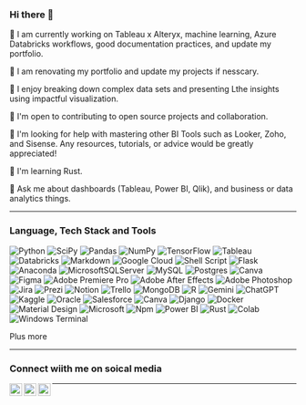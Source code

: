 ###  Hi there :wave:

🔭 I am currently working on Tableau x Alteryx, machine learning, Azure Databricks workflows, good documentation practices, and update my portfolio.<br>

:scroll: I am renovating my portfolio and update my projects if nesscary.<br>

🤔 I enjoy breaking down complex data sets and presenting Lthe insights using impactful visualization.<br> 

👯 I'm open to contributing to open source projects and collaboration.<br>

🤝 I'm looking for help with mastering other BI Tools such as Looker, Zoho, and Sisense. Any resources, tutorials, or advice would be greatly appreciated!<br>

🌱 I'm learning Rust.<br>

💬 Ask me about dashboards (Tableau, Power BI, Qlik), and business or data analytics things.



---

### Language, Tech Stack and Tools
![Python](https://img.shields.io/badge/python-3670A0?style=for-the-badge&logo=python&logoColor=ffdd54)
![SciPy](https://img.shields.io/badge/SciPy-%230C55A5.svg?style=for-the-badge&logo=scipy&logoColor=%white)
![Pandas](https://img.shields.io/badge/pandas-%23150458.svg?style=for-the-badge&logo=pandas&logoColor=white)
![NumPy](https://img.shields.io/badge/numpy-%23013243.svg?style=for-the-badge&logo=numpy&logoColor=white)
![TensorFlow](https://img.shields.io/badge/TensorFlow-%23FF6F00.svg?style=for-the-badge&logo=TensorFlow&logoColor=white)
![Tableau](https://img.shields.io/badge/Tableau-E97627?style=for-the-badge&logo=Tableau&logoColor=white)
![Databricks](https://img.shields.io/badge/Databricks-FF3621?style=for-the-badge&logo=Databricks&logoColor=white)
![Markdown](https://img.shields.io/badge/markdown-%23000000.svg?style=for-the-badge&logo=markdown&logoColor=white)
![Google Cloud](https://img.shields.io/badge/Google%20Cloud-%234285F4.svg?style=for-the-badge&logo=google-cloud&logoColor=white)
![Shell Script](https://img.shields.io/badge/shell_script-%23121011.svg?style=for-the-badge&logo=gnu-bash&logoColor=white)
![Flask](https://img.shields.io/badge/flask-%23000.svg?style=for-the-badge&logo=flask&logoColor=white)
![Anaconda](https://img.shields.io/badge/Anaconda-%2344A833.svg?style=for-the-badge&logo=anaconda&logoColor=white)
![MicrosoftSQLServer](https://img.shields.io/badge/Microsoft%20SQL%20Sever-CC2927?style=for-the-badge&logo=microsoft%20sql%20server&logoColor=white)
![MySQL](https://img.shields.io/badge/mysql-%2300f.svg?style=for-the-badge&logo=mysql&logoColor=white)
![Postgres](https://img.shields.io/badge/postgres-%23316192.svg?style=for-the-badge&logo=postgresql&logoColor=white)
![Canva](https://img.shields.io/badge/Canva-%2300C4CC.svg?style=for-the-badge&logo=Canva&logoColor=white)
![Figma](https://img.shields.io/badge/figma-%23F24E1E.svg?style=for-the-badge&logo=figma&logoColor=white)
![Adobe Premiere Pro](https://img.shields.io/badge/Adobe%20Premiere%20Pro-9999FF.svg?style=for-the-badge&logo=Adobe%20Premiere%20Pro&logoColor=white)
![Adobe After Effects](https://img.shields.io/badge/Adobe%20After%20Effects-9999FF.svg?style=for-the-badge&logo=Adobe%20After%20Effects&logoColor=white)
![Adobe Photoshop](https://img.shields.io/badge/adobephotoshop-%2331A8FF.svg?style=for-the-badge&logo=adobephotoshop&logoColor=white)
![Jira](https://img.shields.io/badge/jira-%230A0FFF.svg?style=for-the-badge&logo=jira&logoColor=white)
![Prezi](https://img.shields.io/badge/Prezi-%23000000.svg?style=for-the-badge&logo=Prezi&logoColor=white)
![Notion](https://img.shields.io/badge/Notion-%23000000.svg?style=for-the-badge&logo=notion&logoColor=white)
![Trello](https://img.shields.io/badge/Trello-%23026AA7.svg?style=for-the-badge&logo=Trello&logoColor=white) 
![MongoDB](https://img.shields.io/badge/-MongoDB-4DB33D?style=flat&logo=mongodb&logoColor=FFFFFF)
![R](https://img.shields.io/badge/r-%23276DC3.svg?style=for-the-badge&logo=r&logoColor=white)
![Gemini](https://img.shields.io/badge/Gemini-8E75B2?style=for-the-badge&logo=googlebard&logoColor=f)
![ChatGPT](https://img.shields.io/badge/ChatGPT-74aa9c?style=for-the-badge&logo=openai&logoColor=white)
![Kaggle](https://img.shields.io/badge/Kaggle-20BEFF?style=for-the-badge&logo=Kaggle&logoColor=white)
![Oracle](https://img.shields.io/badge/Oracle-F80000?style=for-the-badge&logo=oracle&logoColor=black)
![Salesforce](https://img.shields.io/badge/Salesforce-00A1E0?style=for-the-badge&logo=Salesforce&logoColor=white)
![Canva](https://img.shields.io/badge/Canva-%2300C4CC.svg?&style=for-the-badge&logo=Canva&logoColor=white)
![Django](https://img.shields.io/badge/Django-092E20?style=for-the-badge&logo=django&logoColor=green)
![Docker](https://img.shields.io/badge/Docker-2CA5E0?style=for-the-badge&logo=docker&logoColor=white)
![Material Design](https://img.shields.io/badge/material%20design-757575?style=for-the-badge&logo=material%20design&logoColor=white)
![Microsoft](https://img.shields.io/badge/Microsoft-666666?style=for-the-badge&logo=microsoft&logoColor=white)
![Npm](https://img.shields.io/badge/npm-CB3837?style=for-the-badge&logo=npm&logoColor=white)
![Power BI](https://img.shields.io/badge/PowerBI-F2C811?style=for-the-badge&logo=Power%20BI&logoColor=white)
![Rust](https://img.shields.io/badge/Rust-000000?style=for-the-badge&logo=rust&logoColor=white)
![Colab](https://img.shields.io/badge/Colab-F9AB00?style=for-the-badge&logo=googlecolab&color=525252)
![Windows Terminal](https://img.shields.io/badge/windows%20terminal-4D4D4D?style=for-the-badge&logo=windows%20terminal&logoColor=white)


Plus more


---



### Connect wiith me on soical media 

[<img align="left" alt="wsy | Medium" width="22px" src="https://cdn.jsdelivr.net/npm/simple-icons@v3/icons/medium.svg" />][medium]
[<img align="left" alt="wsy | X" width="22px" src="https://cdn.jsdelivr.net/npm/simple-icons@v3/icons/twitter.svg" />][x]
[<img align="left" alt="wsy | LinkedIn" width="22px" src="https://cdn.jsdelivr.net/npm/simple-icons@v3/icons/linkedin.svg" />][linkedin]


[medium]: https://medium.com/@wuqianyi1021
[x]: https://x.com/VeritasMSYWu
[linkedin]: https://www.linkedin.com/in/sin-yee-wu-4480a61bb/




---

